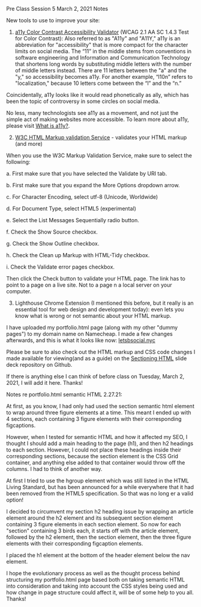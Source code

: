 Pre Class Session 5 March 2, 2021  Notes 

New tools to use to improve your site:

1. [a11y Color Contrast Accessibility Validator](https://color.a11y.com/Contrast/) (WCAG 2.1 AA SC 1.4.3 Test for Color Contrast): Also referred to as "A11y" and "A11Y," a11y is an abbreviation for "accessibility" that is more compact for the character limits on social media. The “11” in the middle stems from conventions in software engineering and Information and Communication Technology that shortens long words by substituting middle letters with the number of middle letters instead. There are 11 letters between the "a" and the "y," so accessibility becomes a11y. For another example, “l10n” refers to "localization," because 10 letters come between the “l” and the “n.”

Coincidentally, a11y looks like it would read phonetically as ally, which has been the topic of controversy in some circles on social media.

No less, many technologists see a11y as a movement, and not just the simple act of making websites more accessible. To learn more about a11y, please visit [What is a11y?](https://www.boia.org/blog/what-is-a11y#:~:text=May%204%2C%202017,character%20limits%20on%20social%20media.).

2. [W3C HTML Markup validation Service](https://validator.w3.org/#validate_by_uri+with_options) - validates your HTML markup (and more)

When you use the W3C Markup Validation Service, make sure to select the following:

a. First make sure that you have selected the Validate by URI tab.

b. First make sure that you expand the More Options dropdown arrow.

c. For Character Encoding, select utf-8 (Unicode, Worldwide)

d. For Document Type, select HTML5 (experimental)

e. Select the List Messages Sequentially radio button.

f. Check the Show Source checkbox.

g. Check the Show Outline checkbox.

h. Check the Clean up Markup with HTML-Tidy checkbox.

i. Check the Validate error pages checkbox.

Then click the Check button to validate your HTML page. The link has to point to a page on a live site. Not to a page n a local server on your computer.

3. Lighthouse Chrome Extension (I mentioned this before, but it really is an essential tool for web design and development today): even lets you know what is wrong or not semantic about your HTML markup.

I have uploaded my portfolio.html page (along with my other "dummy pages") to my domain name on Namecheap. I made a few changes afterwards, and this is what it looks like now: [letsbsocial.nyc](https://www.letsbsocial.nyc/portfolio.html)

Please be sure to also check out the HTML markup and CSS code changes I made available for viewing(and as a guide) on the [Sectioning HTML](https://github.com/interglobalmedia/sectioning-html) slide deck repository on Github.

If there is anything else I can think of before class on Tuesday, March 2, 2021, I will add it here. Thanks!

Notes  re portfolio.html semantic HTML  2.27.21: 

At first, as you know, I had only had used the section semantic html element to wrap around three figure elements at a time. This meant I ended up with 4 sections, each containing 3 figure elements with their corresponding figcaptions.

However, when I tested for semantic HTML and how it affected my SEO, I thought I should add a main heading to the page (h1), and then h2 headings to each section. However, I could not place these headings inside their corresponding sections, because the section element is the CSS Grid container, and anything else added to that container would throw off the columns. I had to think of another way.

At first I tried to use the hgroup element which was still listed in the HTML Living Standard, but has been announced for a while everywhere that it had been removed from the HTML5 specification. So that was no long er a valid option!

I decided to circumvent my section h2 heading issue by wrapping an article element around the h2 element and its subsequent section element containing 3 figure elements in each section element. So now for each "section" containing 3 birds each, it starts off with the article element, followed by the h2 element, then the section element, then the three figure elements with their corresponding figcaption elements.

I placed the h1 element at the bottom of the header element below the nav element.

I hope the evolutionary process as well as the thought process behind structuring my portfolio.html page based both on taking semantic HTML into consideration and taking into account the CSS styles being used and how change in page structure could affect it, will be of some help to you all. Thanks!